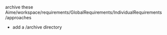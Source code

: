 archive these Aime/workspace/requirements/GlobalRequirements/IndividualRequirements/approaches
- add a /archive directory

